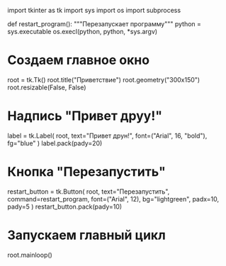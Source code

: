 import tkinter as tk
import sys
import os
import subprocess

def restart_program():
    """Перезапускает программу"""
    python = sys.executable
    os.execl(python, python, *sys.argv)

# Создаем главное окно
root = tk.Tk()
root.title("Приветствие")
root.geometry("300x150")
root.resizable(False, False)

# Надпись "Привет друy!"
label = tk.Label(
    root, 
    text="Привет друн!", 
    font=("Arial", 16, "bold"),
    fg="blue"
)
label.pack(pady=20)

# Кнопка "Перезапустить"
restart_button = tk.Button(
    root,
    text="Перезапустить",
    command=restart_program,
    font=("Arial", 12),
    bg="lightgreen",
    padx=10,
    pady=5
)
restart_button.pack(pady=10)

# Запускаем главный цикл
root.mainloop()
